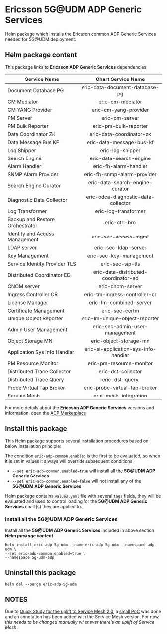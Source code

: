 # Ericsson 5G@UDM ADP Generic Services

Helm package which installs the Ericsson common ADP Generic Services needed for
5G@UDM deployment.

## Helm package content

This package links to __Ericsson ADP Generic Services__ dependencies:

| Service Name                      | Chart Service Name                    |
| --------------------------------- |:-------------------------------------:|
| Document Database PG              | eric-data-document-database-pg        |
| CM Mediator                       | eric-cm-mediator                      |
| CM YANG Provider                  | eric-cm-yang-provider                 |
| PM Server                         | eric-pm-server                        |
| PM Bulk Reporter                  | eric-pm-bulk-reporter                 |
| Data Coordinator ZK               | eric-data-coordinator-zk              |
| Data Message Bus KF               | eric-data-message-bus-kf              |
| Log Shipper                       | eric-log-shipper                      |
| Search Engine                     | eric-data-search-engine               |
| Alarm Handler                     | eric-fh-alarm-handler                 |
| SNMP Alarm Provider               | eric-fh-snmp-alarm-provider           |
| Search Engine Curator             | eric-data-search-engine-curator       |
| Diagnostic Data Collector         | eric-odca-diagnostic-data-collector   |
| Log Transformer                   | eric-log-transformer                  |
| Backup and Restore Orchestrator   | eric-ctrl-bro                         |
| Identity and Access Management    | eric-sec-access-mgmt                  |
| LDAP server                       | eric-sec-ldap-server                  |
| Key Management                    | eric-sec-key-management               |
| Service Identity Provider TLS     | eric-sec-sip-tls                      |
| Distributed Coordinator ED        | eric-data-distributed-coordinator-ed  |
| CNOM server                       | eric-cnom-server                      |
| Ingress Controller CR             | eric-tm-ingress-controller-cr         |
| License Manager                   | eric-lm-combined-server               |
| Certificate Management            | eric-sec-certm                        |
| Unique Object Reporter            | eric-lm-unique-object-reporter        |
| Admin User Management             | eric-sec-admin-user-management        |
| Object Storage MN                 | eric-object-storage-mn                |
| Application Sys Info Handler      | eric-si-application-sys-info-handler  |
| PM Resource Monitor               | eric-pm-resource-monitor              |
| Distributed Trace Collector       | eric-dst-collector                    |
| Distributed Trace Query           | eric-dst-query                        |
| Probe Virtual Tap Broker          | eric-probe-virtual-tap-broker         |
| Service Mesh                      | eric-mesh-integration                 |

For more details about the __Ericcson ADP Generic Services__ versions and information,
open the [ADP Marketplace](http://adp.ericsson.se/marketplace "ADP Ericsson Marketplace's Homepage")

## Install this package

This Helm package supports several installation procedures based on below installation principle:

The condition `eric-adp-common.enabled` is the first to be evaluated, so when
it is set in values it always will override subsequent conditions:

* `--set eric-adp-common.enabled=true` will install all the __5G@UDM ADP Generic Services__
* `--set eric-adp-common.enabled=false` will not install any of the __5G@UDM ADP Generic Services__

Helm package contains `values.yaml` file with several `tags` fields, they will be evaluated
and used to control loading for the __5G@UDM ADP Generic Services__ chart(s) they are applied to.

### Install all the 5G@UDM ADP Generic Services

Install all the __5G@UDM ADP Generic Services__ included in above section **_Helm package content_**.

```
helm install eric-adp-5g-udm --name eric-adp-5g-udm --namespace adp-udm \
--set eric-adp-common.enabled=true \
--namespace 5g-udm-adp
```

## Uninstall this package

```
helm del --purge eric-adp-5g-udm
```

## NOTES

Due to [Quick Study for the uplift to Service Mesh 2.0][Quick Study], a [small
PoC][SM annotation PoC] was done and an annotation has been added with the
Service Mesh version. For now, *this needs to be changed manually whenever
there's an uplift of Service Mesh*.

[Quick Study]: https://ericsson-my.sharepoint.com/:p:/p/pablo_martinez_de_la_cruz/ESt2w0IsF6tNug95wCul-scBnj8ssQDMaAAsYcOclPF_cw?e=4AKQaq
[SM annotation PoC]: https://gerrit-gamma-read.seli.gic.ericsson.se/plugins/gitiles/udmp_pocs/sm_annotations/

 